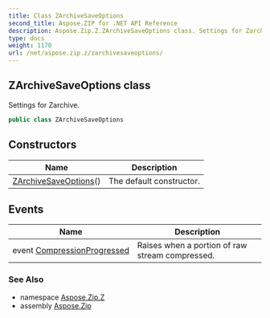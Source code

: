 ```yaml
---
title: Class ZArchiveSaveOptions
second_title: Aspose.ZIP for .NET API Reference
description: Aspose.Zip.Z.ZArchiveSaveOptions class. Settings for Zarchive
type: docs
weight: 1170
url: /net/aspose.zip.z/zarchivesaveoptions/
---
```

## ZArchiveSaveOptions class

Settings for Zarchive.

```csharp
public class ZArchiveSaveOptions
```

## Constructors

| Name | Description |
| --- | --- |
| [ZArchiveSaveOptions](zarchivesaveoptions/)() | The default constructor. |

## Events

| Name | Description |
| --- | --- |
| event [CompressionProgressed](../../aspose.zip.z/zarchivesaveoptions/compressionprogressed/) | Raises when a portion of raw stream compressed. |

### See Also

* namespace [Aspose.Zip.Z](../../aspose.zip.z/)
* assembly [Aspose.Zip](../../)



